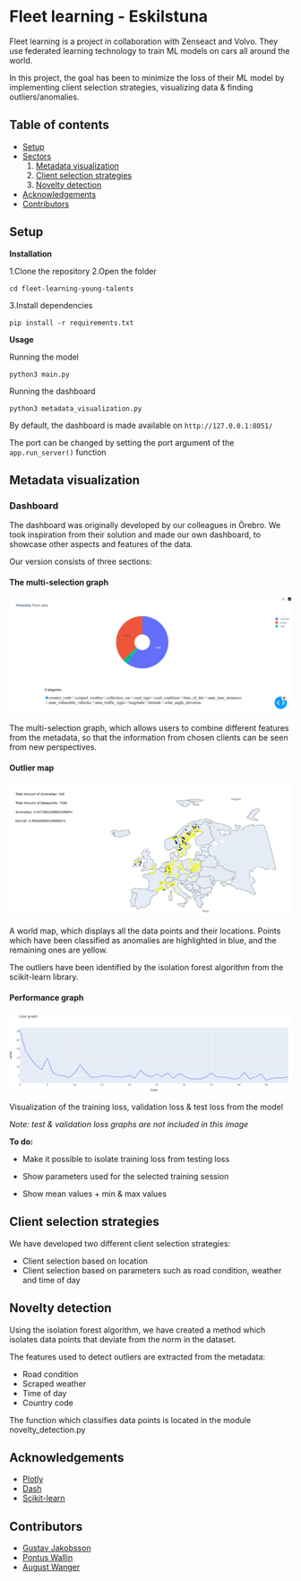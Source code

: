 # Fleet learning - Eskilstuna

Fleet learning is a project in collaboration with Zenseact and Volvo. They use federated learning technology to train ML models on cars all around the world.

In this project, the goal has been to minimize the loss of their ML model by implementing client selection strategies, visualizing data & finding outliers/anomalies.

## Table of contents

- [ Setup ](#setup)
- [ Sectors ]()
    1. [ Metadata visualization ](#metadata-visualization)
    2. [ Client selection strategies ](#selection)
    3. [ Novelty detection ](#outliers)
- [ Acknowledgements ](#acknowledgements)
- [ Contributors ](#contributors)

## Setup

**Installation**

1.Clone the repository
2.Open the folder

    cd fleet-learning-young-talents

3.Install dependencies
    
    pip install -r requirements.txt

**Usage**

Running the model

    python3 main.py

Running the dashboard

    python3 metadata_visualization.py

By default, the dashboard is made available on `http://127.0.0.1:8051/`

The port can be changed by setting the port argument of the `app.run_server()` function

## Metadata visualization

### Dashboard 

The dashboard was originally developed by our colleagues in Örebro. We took inspiration from their solution and made our own dashboard, to showcase other aspects and features of the data.

Our version consists of three sections:

#### The multi-selection graph

![Multi selection graph](images/multi-selection-graph.png)

The multi-selection graph, which allows users to combine different features from the metadata, so that the information from chosen clients can be seen from new perspectives.

#### Outlier map

![Outlier map](images/anomaly-map.png)

A world map, which displays all the data points and their locations. Points which have been classified as anomalies are highlighted in blue, and the remaining ones are yellow.

The outliers have been identified by the isolation forest algorithm from the scikit-learn library.



#### Performance graph 

![Performance graph](images/loss-graph.png)

Visualization of the training loss, validation loss & test loss from the model

*Note: test & validation loss graphs are not included in this image*

**To do:**

- Make it possible to isolate training loss from testing loss

- Show parameters used for the selected training session

- Show mean values + min & max values

## Client selection strategies

We have developed two different client selection strategies:

- Client selection based on location
- Client selection based on parameters such as road condition, weather and time of day

## Novelty detection

Using the isolation forest algorithm, we have created a method which isolates data points that deviate from the norm in the dataset. 

The features used to detect outliers are extracted from the metadata:

- Road condition
- Scraped weather
- Time of day
- Country code

The function which classifies data points is located in the module novelty_detection.py

## Acknowledgements

* [Plotly](https://plotly.com/)
* [Dash](https://dash.plotly.com/)
* [Scikit-learn](https://flexbox.malven.co/)

## Contributors

* [Gustav Jakobsson](https://github.com/gusjak251)
* [Pontus Wallin](https://github.com/PontusWallin1)
* [August Wanger](https://github.com/AugustWanger)